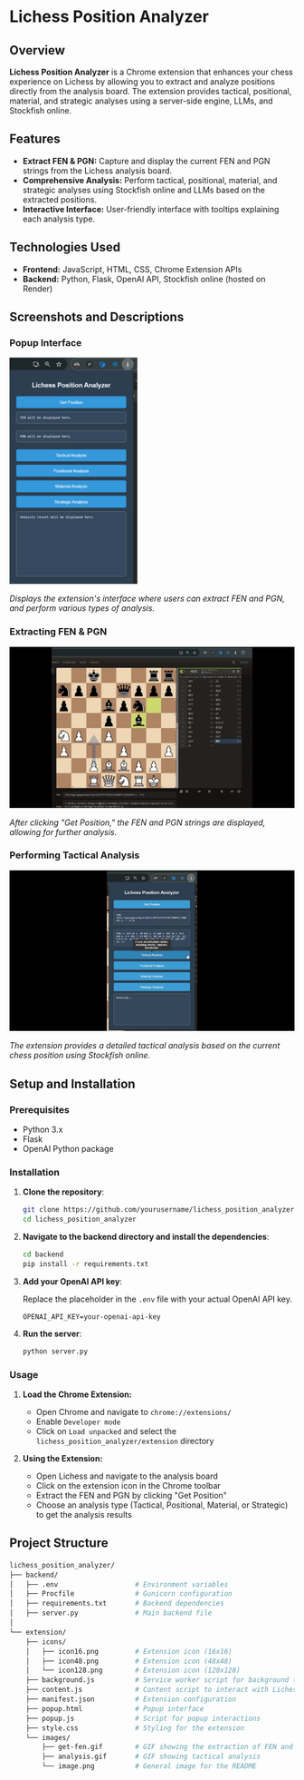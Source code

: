 # Lichess Position Analyzer

## Overview

**Lichess Position Analyzer** is a Chrome extension that enhances your chess experience on Lichess by allowing you to extract and analyze positions directly from the analysis board. The extension provides tactical, positional, material, and strategic analyses using a server-side engine, LLMs, and Stockfish online.

## Features

- **Extract FEN & PGN:** Capture and display the current FEN and PGN strings from the Lichess analysis board.
- **Comprehensive Analysis:** Perform tactical, positional, material, and strategic analyses using Stockfish online and LLMs based on the extracted positions.
- **Interactive Interface:** User-friendly interface with tooltips explaining each analysis type.

## Technologies Used

- **Frontend:** JavaScript, HTML, CSS, Chrome Extension APIs
- **Backend:** Python, Flask, OpenAI API, Stockfish online (hosted on Render)

## Screenshots and Descriptions

### Popup Interface

![Popup Interface](images/image.png)

*Displays the extension's interface where users can extract FEN and PGN, and perform various types of analysis.*

### Extracting FEN & PGN

![Extracting FEN & PGN](images/get-fen.gif)

*After clicking "Get Position," the FEN and PGN strings are displayed, allowing for further analysis.*

### Performing Tactical Analysis

![Performing Tactical Analysis](images/analysis.gif)

*The extension provides a detailed tactical analysis based on the current chess position using Stockfish online.*

## Setup and Installation

### Prerequisites

- Python 3.x
- Flask
- OpenAI Python package

### Installation

1. **Clone the repository**:

    ```sh
    git clone https://github.com/yourusername/lichess_position_analyzer.git
    cd lichess_position_analyzer
    ```

2. **Navigate to the backend directory and install the dependencies**:

    ```sh
    cd backend
    pip install -r requirements.txt
    ```

3. **Add your OpenAI API key**:

    Replace the placeholder in the `.env` file with your actual OpenAI API key.

    ```env
    OPENAI_API_KEY=your-openai-api-key
    ```

4. **Run the server**:

    ```sh
    python server.py
    ```

### Usage

1. **Load the Chrome Extension:**

    - Open Chrome and navigate to `chrome://extensions/`
    - Enable `Developer mode`
    - Click on `Load unpacked` and select the `lichess_position_analyzer/extension` directory

2. **Using the Extension:**

    - Open Lichess and navigate to the analysis board
    - Click on the extension icon in the Chrome toolbar
    - Extract the FEN and PGN by clicking "Get Position"
    - Choose an analysis type (Tactical, Positional, Material, or Strategic) to get the analysis results

## Project Structure

```bash
lichess_position_analyzer/
├── backend/
│   ├── .env                   # Environment variables
│   ├── Procfile               # Gunicorn configuration
│   ├── requirements.txt       # Backend dependencies
│   ├── server.py              # Main backend file
│
└── extension/
    ├── icons/
    │   ├── icon16.png         # Extension icon (16x16)
    │   ├── icon48.png         # Extension icon (48x48)
    │   └── icon128.png        # Extension icon (128x128)
    ├── background.js          # Service worker script for background tasks
    ├── content.js             # Content script to interact with Lichess page
    ├── manifest.json          # Extension configuration
    ├── popup.html             # Popup interface
    ├── popup.js               # Script for popup interactions
    ├── style.css              # Styling for the extension
    └── images/
        ├── get-fen.gif        # GIF showing the extraction of FEN and PGN
        ├── analysis.gif       # GIF showing tactical analysis
        └── image.png          # General image for the README
